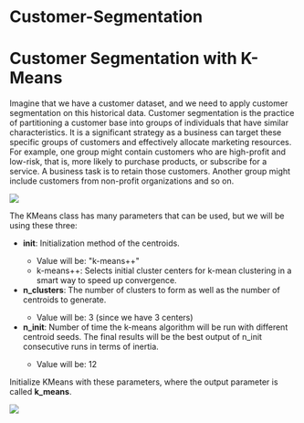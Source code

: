 # Customer-Segmentation

<h1 id="customer_segmentation_K_means">Customer Segmentation with K-Means</h1>

Imagine that we have a customer dataset, and we need to apply customer segmentation on this historical data.
Customer segmentation is the practice of partitioning a customer base into groups of individuals that have similar characteristics. It is a significant strategy as a business can target these specific groups of customers and effectively allocate marketing resources. For example, one group might contain customers who are high-profit and low-risk, that is, more likely to purchase products, or subscribe for a service. A business task is to retain those customers. Another group might include customers from non-profit organizations and so on.

<img src = "https://www.oreilly.com/library/view/r-machine-learning/9781789807943/assets/674f3a2b-403c-4d6b-adf4-f7668ed5c29f.png">

The KMeans class has many parameters that can be used, but we will be using these three:

<ul>
    <li> <b>init</b>: Initialization method of the centroids. </li>
    <ul>
        <li> Value will be: "k-means++" </li>
        <li> k-means++: Selects initial cluster centers for k-mean clustering in a smart way to speed up convergence.</li>
    </ul>
    <li> <b>n_clusters</b>: The number of clusters to form as well as the number of centroids to generate. </li>
    <ul> <li> Value will be: 3 (since we have 3 centers)</li> </ul>
    <li> <b>n_init</b>: Number of time the k-means algorithm will be run with different centroid seeds. The final results will be the best output of n_init consecutive runs in terms of inertia. </li>
    <ul> <li> Value will be: 12 </li> </ul>
</ul>

Initialize KMeans with these parameters, where the output parameter is called <b>k_means</b>.

<img src = "https://static.javatpoint.com/tutorial/machine-learning/images/k-means-clustering-algorithm-in-machine-learning.png">

